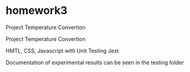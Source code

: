 # homework3
Project Temperature Convertion

Project Temperature Convertion

HMTL, CSS, Javascript with Unit Testing Jest

Documentation of experimental results can be seen in the testing folder 
